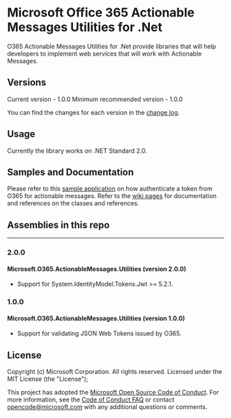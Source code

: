 Microsoft Office 365 Actionable Messages Utilities for .Net
===========

O365 Actionable Messages Utilities for .Net provide libraries that will help developers to implement web services that will work with Actionable Messages.

## Versions
Current version - 1.0.0
Minimum recommended version - 1.0.0  

You can find the changes for each version in the [change log](https://github.com/OfficeDev/o365-actionable-messages-utilities-for-dotnet/blob/master/CHANGELOG.md).

## Usage
Currently the library works on .NET Standard 2.0.

## Samples and Documentation

Please refer to this [sample application](https://github.com/OfficeDev/outlook-actionable-messages-csharp-token-validation) on how authenticate a token from O365 for actionable messages. Refer to the [wiki pages](https://github.com/OfficeDev/o365-actionable-messages-utilities-for-dotnet/wiki) for documentation and references on the classes and references.

## Assemblies in this repo
----

### 2.0.0
#### Microsoft.O365.ActionableMessages.Utilities (version 2.0.0)

* Support for System.IdentityModel.Tokens.Jwt >= 5.2.1.

### 1.0.0
#### Microsoft.O365.ActionableMessages.Utilities (version 1.0.0)

* Support for validating JSON Web Tokens issued by O365.

## License

Copyright (c) Microsoft Corporation.  All rights reserved. Licensed under the MIT License (the "License"); 

This project has adopted the [Microsoft Open Source Code of Conduct](https://opensource.microsoft.com/codeofconduct/). For more information, see the [Code of Conduct FAQ](https://opensource.microsoft.com/codeofconduct/faq/) or contact [opencode@microsoft.com](mailto:opencode@microsoft.com) with any additional questions or comments.
